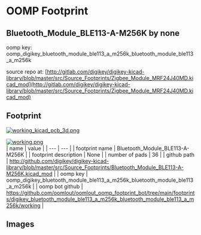 # OOMP Footprint  
## Bluetooth_Module_BLE113-A-M256K  by none  
  
oomp key: oomp_digikey_bluetooth_module_ble113_a_m256k_bluetooth_module_ble113_a_m256k  
  
source repo at: [http://gitlab.com/digikey/digikey-kicad-library/blob/master/src/Source_Footprints/Zigbee_Module_MRF24J40MD.kicad_mod](http://gitlab.com/digikey/digikey-kicad-library/blob/master/src/Source_Footprints/Zigbee_Module_MRF24J40MD.kicad_mod)  
## Footprint  
  
[![working_kicad_pcb_3d.png](working_kicad_pcb_3d_600.png)](working_kicad_pcb_3d.png)  
  
[![working.png](working_600.png)](working.png)  
| name | value | 
| --- | --- | 
| footprint name | Bluetooth_Module_BLE113-A-M256K | 
| footprint description | None | 
| number of pads | 36 | 
| github path | http://github.com/digikey/digikey-kicad-library/blob/master/src/Source_Footprints/Bluetooth_Module_BLE113-A-M256K.kicad_mod | 
| oomp key | oomp_digikey_bluetooth_module_ble113_a_m256k_bluetooth_module_ble113_a_m256k | 
| oomp bot github | https://github.com/oomlout/oomlout_oomp_footprint_bot/tree/main/footprints/digikey_bluetooth_module_ble113_a_m256k_bluetooth_module_ble113_a_m256k/working | 
## Images  
